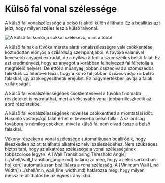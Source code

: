 # Külső fal vonal szélessége

A külső fal vonalszélessége a belső falaktól külön állítható. Ez a beállítás azt jelzi, hogy milyen széles lesz a külső falvonal.

<!--screenshot {
"image_path": "wall_line_width_0.png",
"models": [{"script": "hive.scad"}],
"camera_position": [-31, -31, 147],
"settings": {
    "wall_line_count": 2,
    "wall_line_width_0": 0.8
},
"colours": 64
}-->

![A külső fal kontúrja sokkal szélesebb, mint a többi](../images/wall_line_width_0.png)

A külső falnak a fúvóka mérete alatti vonalszélességre való csökkentése köztudottan előnyös a szilárdság szempontjából. A fúvóka valamivel kevesebb anyagot extrudál, de a nyílása átfedi a szomszédos belső falat. Ez azt eredményezi, hogy az anyagot a korábban felhelyezett fal félretolja a megfelelő helyére. De ettől a műanyag jobban összeolvad a szomszédos falakkal. Ez lehetővé teszi, hogy a külső fal jobban összeolvadjon a belső falakkal, így azok egyesíthetik erejüket. Ez nagymértékben javítja a falak szilárdságát.

A külső fal vonalszélességének csökkentésével a fúvóka finomabb részleteket is nyomtathat, mert a vékonyabb vonal jobban illeszkedik az apró részletekbe.

A külső fal vonalszélességének növelése csökkentheti a nyomtatási időt. Hasonló vastagságú falat érhet el kevesebb belső fallal. A szilárdság továbbra is némileg csökken, mivel a külső fal nem olvad össze a belső falakkal.


<comment></comment>Vékony részeken a vonal szélessége automatikusan beállítódik, hogy illeszkedjen az ott található alkatrész helyi szélességéhez. Nem szükséges biztosítani, hogy az alkatrész szélessége a vonal szélességének többszöröse legyen. A [Wall Transitioning Threshold Angle] (../shell/wall_transition_angle.md) határozza meg, hogy az éles sarkokban hol kerül automatikusan beállításra a vonalszélesség. A [Minimum Wall Line Width] (../shell/min_wall_line_width.md) határozza meg, hogy milyen messzire állíthatók be az egyes irányokba.<comment></comment>

<!--if cura_version<5.0:
Making lines fit
----
When printing thin parts, adjusting the wall line width settings is an important tool to get accurate and strong parts. Cura will only ever draw complete contours, so if a contour doesn't fit a gap will fall into the walls, which greatly compromises the strength and accuracy of the part.

Cura will attempt to fill such gaps between walls if [Fill Gaps Between Walls](../shell/fill_perimeter_gaps.md) is enabled, but that technique is less than ideal for arbitrary shapes and often takes a lot of printing time. When two walls overlap, the [Compensate Wall Overlaps](../shell/travel_compensate_overlapping_walls_enabled.md) feature will reduce the wall line width to make sure that the part is dimensionally accurate, but this incurs flow changes which reduce the quality and strength of the print as well.

For an ideal fit you want the part to be an exact multiple of the wall line width so that the walls fit precisely within the part. If you know how wide your part is, this can easily be done by adjusting the width of the walls. First you see how many contours you want to fit such that the lines still have a reasonable width. Then you can see how much you need to adjust the wall line width to make the lines fit properly. Keep in mind that you can adjust the [Outer Wall Line Width](wall_line_width_0.md) and [Inner Wall Line Width](wall_line_width_x.md) separately. Count carefully how many times each type of wall will be drawn to predict the effect of changing the wall line width.

Fitting wall lines is an important skill for 3D printing that distinguishes expert 3D printer operators from the rest. Some practice is required.-->
